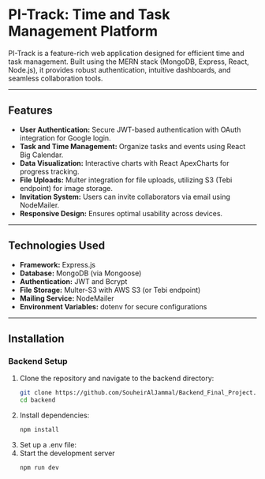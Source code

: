 # **PI-Track: Time and Task Management Platform**

PI-Track is a feature-rich web application designed for efficient time and task management. Built using the MERN stack (MongoDB, Express, React, Node.js), it provides robust authentication, intuitive dashboards, and seamless collaboration tools.

---

## **Features**
- **User Authentication:** Secure JWT-based authentication with OAuth integration for Google login.
- **Task and Time Management:** Organize tasks and events using React Big Calendar.
- **Data Visualization:** Interactive charts with React ApexCharts for progress tracking.
- **File Uploads:** Multer integration for file uploads, utilizing S3 (Tebi endpoint) for image storage.
- **Invitation System:** Users can invite collaborators via email using NodeMailer.
- **Responsive Design:** Ensures optimal usability across devices.

---

## **Technologies Used**

- **Framework:** Express.js
- **Database:** MongoDB (via Mongoose)
- **Authentication:** JWT and Bcrypt
- **File Storage:** Multer-S3 with AWS S3 (or Tebi endpoint)
- **Mailing Service:** NodeMailer
- **Environment Variables:** dotenv for secure configurations

---

## **Installation**

### **Backend Setup**
1. Clone the repository and navigate to the backend directory:
   ```bash
   git clone https://github.com/SouheirAlJammal/Backend_Final_Project.git
   cd backend
2. Install dependencies:
   ```bash
   npm install

3. Set up a .env file:
4. Start the development server
   ```bash
   npm run dev
